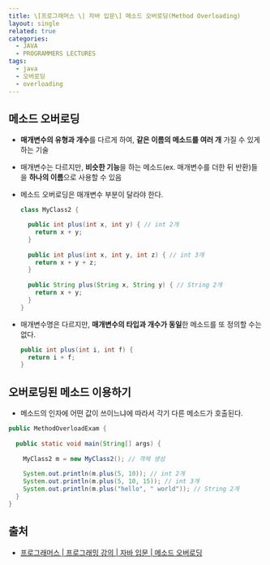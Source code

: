 ```yaml
---
title: \[프로그래머스 \| 자바 입문\] 메소드 오버로딩(Method Overloading)
layout: single
related: true
categories:
  - JAVA
  - PROGRAMMERS LECTURES
tags:
  - java
  - 오버로딩
  - overloading
---
```


## 메소드 오버로딩
- **매개변수의 유형과 개수**를 다르게 하여, **같은 이름의 메소드를 여러 개** 가질 수 있게 하는 기술
- 매개변수는 다르지만, **비슷한 기능**을 하는 메소드(ex. 매개변수를 더한 뒤 반환)들을 **하나의 이름**으로 사용할 수 있음
- 메소드 오버로딩은 매개변수 부분이 달라야 한다.

  ```java
  class MyClass2 {
  
    public int plus(int x, int y) { // int 2개
      return x + y;
    }
    
    public int plus(int x, int y, int z) { // int 3개
      return x + y + z;
    }
    
    public String plus(String x, String y) { // String 2개
      return x + y;
    }
  }
  ```

- 매개변수명은 다르지만, **매개변수의 타입과 개수가 동일**한 메소드를 또 정의할 수는 없다.

  ```java
  public int plus(int i, int f) {
    return i + f;
  }
  ```

## 오버로딩된 메소드 이용하기
- 메소드의 인자에 어떤 값이 쓰이느냐에 따라서 각기 다른 메소드가 호출된다.
```java
public MethodOverloadExam {
  
  public static void main(String[] args) {
  
    MyClass2 m = new MyClass2(); // 객체 생성
    
    System.out.println(m.plus(5, 10)); // int 2개
    System.out.println(m.plus(5, 10, 15)); // int 3개
    System.out.println(m.plus("hello", " world")); // String 2개
  }
}
```

## 출처
- [프로그래머스 \| 프로그래밍 강의 \| 자바 입문 \| 메소드 오버로딩](https://programmers.co.kr/learn/courses/5/lessons/170)
